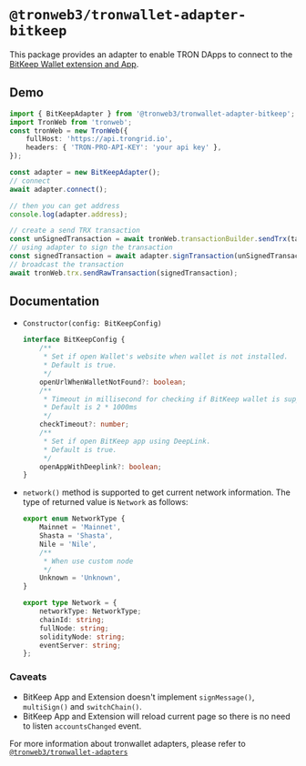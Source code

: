 # `@tronweb3/tronwallet-adapter-bitkeep`

This package provides an adapter to enable TRON DApps to connect to the [BitKeep Wallet extension and App](https://bitkeep.com/).

## Demo

```typescript
import { BitKeepAdapter } from '@tronweb3/tronwallet-adapter-bitkeep';
import TronWeb from 'tronweb';
const tronWeb = new TronWeb({
    fullHost: 'https://api.trongrid.io',
    headers: { 'TRON-PRO-API-KEY': 'your api key' },
});

const adapter = new BitKeepAdapter();
// connect
await adapter.connect();

// then you can get address
console.log(adapter.address);

// create a send TRX transaction
const unSignedTransaction = await tronWeb.transactionBuilder.sendTrx(targetAddress, 100, adapter.address);
// using adapter to sign the transaction
const signedTransaction = await adapter.signTransaction(unSignedTransaction);
// broadcast the transaction
await tronWeb.trx.sendRawTransaction(signedTransaction);
```

## Documentation

-   `Constructor(config: BitKeepConfig)`

    ```typescript
    interface BitKeepConfig {
        /**
         * Set if open Wallet's website when wallet is not installed.
         * Default is true.
         */
        openUrlWhenWalletNotFound?: boolean;
        /**
         * Timeout in millisecond for checking if BitKeep wallet is supported.
         * Default is 2 * 1000ms
         */
        checkTimeout?: number;
        /**
         * Set if open BitKeep app using DeepLink.
         * Default is true.
         */
        openAppWithDeeplink?: boolean;
    }
    ```

-   `network()` method is supported to get current network information. The type of returned value is `Network` as follows:

    ```typescript
    export enum NetworkType {
        Mainnet = 'Mainnet',
        Shasta = 'Shasta',
        Nile = 'Nile',
        /**
         * When use custom node
         */
        Unknown = 'Unknown',
    }

    export type Network = {
        networkType: NetworkType;
        chainId: string;
        fullNode: string;
        solidityNode: string;
        eventServer: string;
    };
    ```

### Caveats

-   BitKeep App and Extension doesn't implement `signMessage()`, `multiSign()` and `switchChain()`.
-   BitKeep App and Extension will reload current page so there is no need to listen `accountsChanged` event.

For more information about tronwallet adapters, please refer to [`@tronweb3/tronwallet-adapters`](https://github.com/tronprotocol/tronwallet-adapter/tree/main/packages/adapters/adapters)
